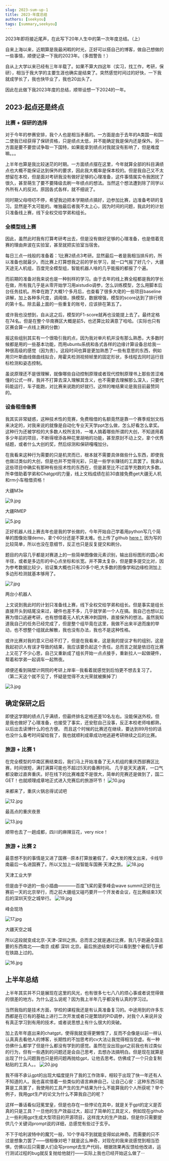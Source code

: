 ```yaml
---
slug: 2023-sum-up-1
title: 2023·年度总结
authors: [seekyou]
tags: [summary,seekyou]
---
```

2023年即将接近尾声，在此写下20年人生中的第一次年度总结。（上）

<!-- truncate -->

自来上海以来，近期算是我最闲暇的时光，正好可以搭自己的博客，做自己想做的一些事情，顺便记录一下我的2023年。（多图警告！）

自从上大学以来已经有三年半载了。如果不算大四这年（实习，找工作，考研，保研），相当于我大学的主要生涯也确实是结束了。突然感觉时间过的好快，一下我就成学长了，我也快毕业了，我也20出头了。

因此在此做下我2023年度的总结，顺带设想一下2024的一年。

## 2023·起点还是终点

### 比赛 + 保研的选择
对于今年的参赛安排，我个人也是相当矛盾的。一方面是由于去年的A类国一和国二使我已经获得了保研资格，只是绩点太低，并不能确定我是保内还是保外。另一方面是要不要尝试争取一下国特，如果能拿到绩点对我就没有影响了，但是难度嘛。。。

上半年也算是我比较迷茫的时期。一方面绩点摆在这里，今年就算全部的科目满绩点也大概不能保证达到保外的要求，因此我大概率是保本校的。但是我自己又不太想留在本校，但是面对考研我没有做好足够的心理准备，这件事情属实令我困扰了很久，甚至萌生了要不要降级去刷一年绩点的想法。当然这个想法遭到除了同学以外所有人的反对。原因各式各样，就不细说了。

同时期父母唠叨不停，希望我边把本学期绩点搞好，边参加比赛，边准备考研的复习。显然是不太可能的。唯独最后者我不太上心，因为时间的问题，我此时的计划只准备线上赛，线下全权交给学弟和组长。
### 全模型线上赛
因此，虽然此时我有打算考研考出去，但是没有做好足够的心理准备，也是借着竞赛的理由奔波在实验室，甚至就把实验室当宿舍。

每日三点一线般的准备着：1比赛2绩点3考研。显然最后一者是我相当排斥的，所以准备也就最少。而比赛上打算想我之前的学长学习，就一口气报了好几个，大疆天途无人机组，百度完全模型组，智能机器人啥的几乎能报的都报了个遍。

而前期的准备对我来说也是一种别样的学习。由于去年的线上赛全程都是我的学长在做，所有我几乎是从零开始学习用aistudio调参，怎么训练模型，怎么用脚本后台任务挂机。所幸在跑了大概1个多月后，也查看了很多大佬的一些项目baseline讲解，加上各种多尺度，调阈值，换模型，数据增强，模型的score达到了排行榜的第十名。除去最上面的一些重复的账号，应该排在第五了。

或许我也没想到，自从这之后，模型的F1-score就再也没能提上去了。最终定格在74名。但是在整个华南赛区大概是前5，也还算比较满意了哈哈。（实际也只有区赛会算一点线上赛的分数）

报这些组别其实有一个很吸引我的点，因为我对单片机并没有那么熟悉，大多数时候都是用的一些基本功能，而用ubuntu系统和各式各样的边缘计算设备总给我一种很高级的感觉（因为贵）。这段时间也算是更加熟悉了一些有意思的东西，例如用贝叶斯曲线做曲线拟合，用霍夫检测视频帧里的固定形状，多线程去同时运行目标检测和姿态控制。

虽说原理还不是很理解，就像哪些自动控制原理或者现代控制原理书上那些苦涩难懂的公式一样，我并不打算去深入理解其含义，也不需要去理解那么深入，只要代码能运行，车子能跑，对比赛来说跑的好就行。这样的唯结果论是我目前最赞同的。

### 设备租借备赛

我其实非常疑惑，这种技术性的竞赛，免费租借的名额竟然是靠一个赛季规划文档来决定的，对我来说的就像是自动化专业天天学ppt怎么做，怎么好看怎么拿奖。这种行为还被学校的大多数人校所支持，一堆人搞着哪些所谓的大创，不知道用着多少年前的项目，不断得增添各种花里胡哨的功能，甚至原封不动上交，拿个优秀结题，或者什么大创的奖，然后综测和保研嘎嘎加分。

在我看来这种行为需要的只是机灵而已，根本就不需要具体做些什么东西，即使我也做过类似的大创，但是也并不觉得光彩，只是一些学长赚钱的工具罢了。我承认这些项目中确实有那种有些技术性的东西在，但是甚至比不过滥竽充数的大多数。
所幸借助着学弟和Chatgpt的力量，线上文档成绩在前30直接免费get大疆无人机和rm小车租借资格！

大疆M3e

![9.jpg](http://tva1.sinaimg.cn/mw690/008CtBhMgy1hlump0g5ehj30e809878i.jpg)

大疆RMEP

![5.jpg](http://tva1.sinaimg.cn/large/008CtBhMgy1hlumguuhs6j30e40al3z6.jpg)


正好机器人线上赛去年也是我的学长做的，今年开始自己学着用python写几个简单的图像处理demo，拿个60分还是不算太难。也上传了github [here！](https://github.com/cowqer/2023international-online-competition-of-auto-running-robots) 因为写的比较简单，所以也没在意细节，反正也只是反复提交和刷分。

题目的内容几乎都是对赛道上的一些简单图像做元素识别，输出目标图形的圆心和半径，或者是多边形的中心点坐标和长宽。并不算太复杂，但是要多提交比对，因为参考数据比较少，验证集大概也只有20多个吧,大多数的图像学和边缘检测加上多边形检测就基本够用了。

![7.jpg](http://tva1.sinaimg.cn/mw690/008CtBhMgy1hlumok19a5j30e10a4my2.jpg)

两台小机器人

上文说到我此时的计划只准备线上赛，线下全权交给学弟和组长。但是事实是组长直接开头到结尾没来过，硬件也差不多，几乎就学弟一个人在搞。我自己也想以比赛为借口逃避考研，也有想借着无人机大赛冲刺国特，直接保外的想法。虽然我知道我自己的任务已经完成了，但是整个组毕竟在这里，我做不出来半途而废的举动，也不想整个组就此解散，我也没有办法，我也不是这种性格。

或许比赛对我的意义已经不打了，但是在我看来，这是我的提议才有的组别，这是我起初识人有误才导致的结果，我应该要负起这个责任。总而言之就是依旧在比赛上又花了不少心思，自己又重新成了组长开始一点点接手，重新拉人一起做硬件，帮着和学弟一起调车一起熬夜。

顺便还看到隔壁计网院的考研上岸率···我看着就感觉到后怕更不想去复习了。
（第二天这个就不见了，怀疑是觉得不太光荣就被撕掉了）

![3.jpg](http://tva1.sinaimg.cn/mw690/008CtBhMgy1hlumo5obt2j30e30itmz2.jpg)

## 确定保研之后
即使这学期的绩点几乎满绩，但最终排名定格还差10名左右。没能保送外校。但是我也做好了心理准备，也接受了事实，还安慰自己没事，反正本校老师啥都熟，以后出去读博什么的也方便。
而且这个时候的比赛还在继续，要达到89月份的话也没什么备考时间留给我了，我也就顺利成章成功地逃避考研继续之后的比赛。

### 旅游 + 比赛 1
在完全模型的华南区赛结束后，我们马上开始准备了无人机组的重庆西部赛区比赛，时间很短，满打满算可能也不超过5天的备赛时间。
几乎是天天通宵，一口气都没歇过直奔重庆。好在线下的比赛难度不是很大，简单的完赛还是做到了，国二GET！也就顺理成章地正式进入完赛后的旅游环节！
![10.jpg](http://tva1.sinaimg.cn/mw690/008CtBhMgy1hlumop5vtdj30e40almyg.jpg)

来都来了，重庆火锅总得试试吧

![12.jpg](http://tva1.sinaimg.cn/mw690/008CtBhMgy1hlumoslmucj30e40alt9v.jpg)

最高点的重庆夜景

![13.jpg](http://tva1.sinaimg.cn/large/008CtBhMgy1hlumi81xahj30e40aldhm.jpg)

顺带也去了一趟成都，四川的麻辣豆花，very nice！

### 旅游 + 比赛 2
最意想不到的事情是又进了国赛···原本打算放暑假了，卓大发的推文出来，卡线华南最后一名进国赛了。所以又加上一段智能车国赛·天津之旅。
![18.jpg](http://tva1.sinaimg.cn/mw690/008CtBhMgy1hlumm40p3hj30e40al3ze.jpg)

天津工业大学

但是由于中途的一些小插曲————百度飞桨的夏季峰会wave summit正好在比赛前一天的北京举行，而之前大疆组又碰巧要开一个开发者会议，在比赛结束3天后的深圳天空之城举行。
![19.jpg](http://tva1.sinaimg.cn/mw690/008CtBhMgy1hlummdn6ayj30e00aj401.jpg)

峰会现场

![17.jpg](http://tva1.sinaimg.cn/mw690/008CtBhMgy1hlumn6xj97j306c0e4gm9.jpg)

大疆天空之城

所以这段就变成北京-天津-深圳之旅。总而言之就是通过比赛，我几乎跑遍全国主要的东西南北——南京 成都 深圳 北京。最后旅途结束时可以看到整个暑假几乎都在铁路上过的。

![16.jpg](http://tva1.sinaimg.cn/mw690/008CtBhMgy1hlummwy15gj305f0ebmxo.jpg)
## 上半年总结
上半年其实并不只是展现在这里的风光，也有很多七七八八的烦心事或者说觉得做的很差的地方。为什么这么说呢？因为我上半年几乎都没有认真的学习过。

当然我指的是技术方面，学校的课程我还是有认真准备复习的。中途用到的许多东西都是在已有的基础上进行二次开发或者只是繁琐的PID调参，对我个人来说并没有真正学习到有用的技术，或者说思想上有什么很大的突破。

加上去年年底出来的chatgpt，使得我就变得更懒惰了，反而不会像是以前一样认认真真去看他人的博客，长期性的不加思考的cv大法让我觉得相当空虚。有一种仿佛什么都学了但是什么都没有学到的感觉。虽然在没出现gpt之前我也有过类似的行为，但有一些遇到的问题还是会自己思考，去想办法搞明白。但是现在就算是出现了什么问题我也只是把问题再抛给gpt，让他去思考。仿佛成了一个只会复制粘贴的工具人。。
![20.jpg](http://tva1.sinaimg.cn/mw690/008CtBhMgy1hlumjtlsegj30k00bot8x.jpg)

我不得不承认gpt的出现大幅度提升了我的工作效率，相较于出现了快一年还有人不知道的人。我也喜欢借着一些类似的语言麻痹自己，让自己心安：这种东西只能算是工具罢了，我使用的工具产生的生产结果为什么不能算我的个人所获呢？举个例子，我用gpt生产的论文为什么不算我自己的呢？

这样一番话看似冠冕堂皇，但是也存在一些悖论在其中，就是关于gpt的定义是否真的只是工具？一旦他的生产效益过大，超过了简单的工具定义，例如现在github上一些利用gpt生成大型项目的开源项目，这样庞大的生产效益，但是你只需要提供几个关键词prompt说的详细，总感觉有些过于玄乎。

不下于哈利波特中的魔咒一般，10个字母不到就能变得如此神奇。而需要的只不过是想象力罢了——很相像对吧？就是这么神奇，对现在的我来说感觉到相当恐惧，仿佛以后只需要人们会写prompt去生产代码，根据效果再反馈给他改进，运行测试过程的bug就反复抛给他就行——实际上我也已经开始这么做了···